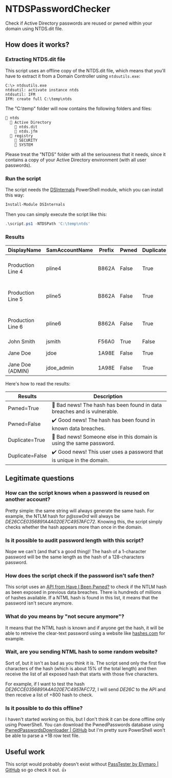 # NTDSPasswordChecker

Check if Active Directory passwords are reused or pwned within your domain using NTDS.dit file.

## How does it works?

### Extracting NTDS.dit file

This script uses an offline copy of the NTDS.dit file, which means that you'll have to extract it from a Domain Controller using `ntdsutils.exe`:

```plaintext
C:\> ntdsutils.exe
ntdsutil: activate instance ntds
ntdsutil: IFM
IFM: create full C:\temp\ntds
```

The "C:\temp" folder will now contains the following folders and files:

```plaintext
📁 ntds
  📁 Active Directory
    📄 ntds.dit
    📄 ntds.jfm
  📁 registry
    📄 SECURITY
    📄 SYSTEM
```

Please treat the "NTDS" folder with all the seriousness that it needs, since it contains a copy of your Active Directory environment (with all user passwords).

### Run the script

The script needs the [DSInternals](https://github.com/MichaelGrafnetter/DSInternals) PowerShell module, which you can install this way:

```powershell
Install-Module DSInternals
```

Then you can simply execute the script like this:

```powershell
.\script.ps1 -NTDSPath 'C:\temp\ntds'
```

### Results

DisplayName | SamAccountName | Prefix | Pwned | Duplicate | SamePwdAs
----------- | -------------- | ------ | ----- | --------- | ---------
Production Line 4 | pline4 | B862A | False | True | CN=Production Line 5,OU=Generic accounts,DC=domain,DC=com<br>CN=Production Line 6,OU=Generic accounts,DC=domain,DC=com
Production Line 5 | pline5 | B862A | False | True | CN=Production Line 4,OU=Generic accounts,DC=domain,DC=com<br>CN=Production Line 6,OU=Generic accounts,DC=domain,DC=com
Production Line 6 | pline6 | B862A | False | True | CN=Production Line 4,OU=Generic accounts,DC=domain,DC=com<br>CN=Production Line 5,OU=Generic accounts,DC=domain,DC=com
John Smith | jsmith | F56A0 | True | False |
Jane Doe | jdoe | 1A98E | False | True | CN=Jane Doe (ADMIN),OU=Administrators,DC=domain,DC=com
Jane Doe (ADMIN) | jdoe_admin | 1A98E | False | True | CN=Jane Doe,OU=Employees,DC=domain,DC=com

Here's how to read the results:

Results | Description
------- | -----------
Pwned=True | 🚩 Bad news! The hash has been found in data breaches and is vulnerable.
Pwned=False | ✔️ Good news! The hash has been found in known data breaches.
Duplicate=True | 🚩 Bad news! Someone else in this domain is using the same password.
Duplicate=False | ✔️ Good news! This user uses a password that is unique in the domain.

## Legitimate questions

### How can the script knows when a password is reused on another account?

Pretty simple: the same string will always generate the same hash. For example, the NTLM hash for *p@ssw0rd* will always be *DE26CCE0356891A4A020E7C4957AFC72*. Knowing this, the script simply checks whether the hash appears more than once in the domain.

### Is it possible to audit password length with this script?

Nope we can't (and that's a good thing)! The hash of a 1-character password will be the same length as the hash of a 128-characters password.

### How does the script check if the password isn't safe then?

This script uses an [API from Have I Been Pwned?](https://haveibeenpwned.com/API#PwnedPasswords) to check if the NTLM hash as been exposed in previous data breaches. There is hundreds of millions of hashes available. If a NTML hash is found in this list, it means that the password isn't secure anymore.

### What do you means by "not secure anymore"?

It means that the NTML hash is known and if anyone get the hash, it will be able to retreive the clear-text password using a website like [hashes.com](https://hashes.com/en/decrypt/hash) for example.

### Wait, are you sending NTML hash to some random website?

Sort of, but it isn't as bad as you think it is. The script send only the first five characters of the hash (which is about 15% of the total length) and then receive the list of all exposed hash that starts with those five characters.

For example, if I want to test the hash *DE26CCE0356891A4A020E7C4957AFC72*, I will send *DE26C* to the API and then receive a list of +800 hash to check.

### Is it possible to do this offline?

I haven't started working on this, but I don't think it can be done offline only using PowerShell. You can download the PwnedPasswords database using [PwnedPasswordsDownloader \| GitHub](https://github.com/HaveIBeenPwned/PwnedPasswordsDownloader) but I'm pretty sure PowerShell won't be able to parse a +1B row text file.

## Useful work

This script would probably doesn't exist without [PassTester by Elymaro \| GitHub](https://github.com/Elymaro/PassTester) so go check it out. 👍
